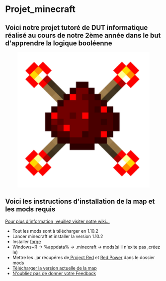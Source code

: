 # Projet_minecraft
## Voici notre projet tutoré de DUT informatique réalisé au cours de notre 2ème année dans le but d'apprendre la logique booléenne
<center><img src="image.PNG" width="425"/></center>
<h2>Voici les instructions d'installation de la map et les mods requis</h2>
<a href="https://github.com/Tutur62/Projet_minecraft/wiki">Pour plus d'information, veuillez visiter notre wiki...</a>
<ul>
  <li>Tout les mods sont à télécharger en 1.10.2</li>
  <li>Lancer minecraft et installer la version 1.10.2</li>
  <li>Installer <a href="https://files.minecraftforge.net/">forge</a></li>
  <li>Windows+R -> %appdata% -> .minecraft -> mods(si il n'exite pas ,créez le)
  <li>Mettre les .jar récupéres de<a href="https://www.minecraft-france.fr/mod-project-red-redstone-1-7-10/"> Project Red</a> et <a href="http://www.minecraftforum.net/forums/mapping-and-modding-java-edition/minecraft-mods/1274287-eloraams-mods-redpower-2-prerelease-6"> Red Power</a> dans le dossier mods</li>
  <li><a href="https://codeload.github.com/Tutur62/Projet_minecraft/zip/master">Télécharger la version actuelle de la map</a></li>
  <li><a href="https://goo.gl/forms/LcvfU5NFHxtiN2RY2">N'oubliez pas de donner votre Feedback</a></li>

